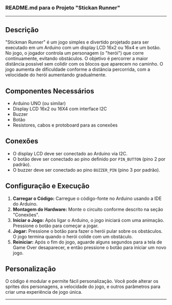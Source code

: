 
### README.md para o Projeto "Stickan Runner"

---

## Descrição
"Stickman Runner" é um jogo simples e divertido projetado para ser executado em um Arduino com um display LCD 16x2 ou 16x4 e um botão. No jogo, o jogador controla um personagem (o "herói") que corre continuamente, evitando obstáculos. O objetivo é percorrer a maior distância possível sem colidir com os blocos que aparecem no caminho. O jogo aumenta de dificuldade conforme a distância percorrida, com a velocidade do herói aumentando gradualmente.

## Componentes Necessários
- Arduino UNO (ou similar)
- Display LCD 16x2 ou 16X4 com interface I2C
- Buzzer
- Botão
- Resistores, cabos e protoboard para as conexões

## Conexões
- O display LCD deve ser conectado ao Arduino via I2C.
- O botão deve ser conectado ao pino definido por `PIN_BUTTON` (pino 2 por padrão).
- O buzzer deve ser conectado ao pino `BUZZER_PIN` (pino 3 por padrão).

## Configuração e Execução
1. **Carregar o Código:** Carregue o código-fonte no Arduino usando a IDE do Arduino.
2. **Montagem do Hardware:** Monte o circuito conforme descrito na seção "Conexões".
3. **Iniciar o Jogo:** Após ligar o Arduino, o jogo iniciará com uma animação. Pressione o botão para começar a jogar.
4. **Jogar:** Pressione o botão para fazer o herói pular sobre os obstáculos. O jogo termina quando o herói colide com um obstáculo.
5. **Reiniciar:** Após o fim do jogo, aguarde alguns segundos para a tela de Game Over desaparecer, e então pressione o botão para iniciar um novo jogo.

## Personalização
O código é modular e permite fácil personalização. Você pode alterar os sprites dos personagens, a velocidade do jogo, e outros parâmetros para criar uma experiência de jogo única.

---

